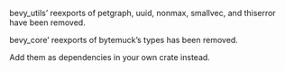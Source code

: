 bevy_utils’ reexports of petgraph, uuid, nonmax, smallvec, and thiserror have been removed. 

bevy_core’ reexports of bytemuck’s types has been removed. 

Add them as dependencies in your own crate instead.
